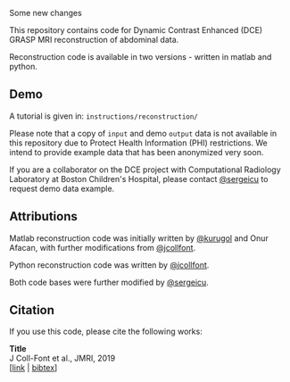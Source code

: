 Some new changes 

This repository contains code for Dynamic Contrast Enhanced (DCE) GRASP MRI reconstruction of abdominal data. 

Reconstruction code is available in two versions - written in matlab and python. 

## Demo

A tutorial is given in: 
`instructions/reconstruction/`

Please note that a copy of `input` and demo `output` data is not available in this repository due to Protect Health Information (PHI) restrictions. We intend to provide example data that has been anonymized very soon. 

If you are a collaborator on the DCE project with Computational Radiology Laboratory at Boston Children's Hospital, please contact [@sergeicu](https://github.com/sergeicu/) to request demo data example. 

   
## Attributions 

Matlab reconstruction code was initially written by [@kurugol](https://github.com/kurugol) and Onur Afacan, with further modifications from [@jcollfont](https://github.com/jcollfont/abdDWI). 

Python reconstruction code was written by  [@jcollfont](https://github.com/jcollfont/abdDWI). 

Both code bases were further modified by [@sergeicu](https://github.com/sergeicu/). 

## Citation

If you use this code, please cite the following works:

**Title**  
J Coll-Font et al., JMRI, 2019  
[[link](https://onlinelibrary.wiley.com/doi/abs/10.1002/jmri.27021) |  [bibtex](https://github.com/sergeicu/dce_reconstruction/blob/master/bibtex.txt)]
